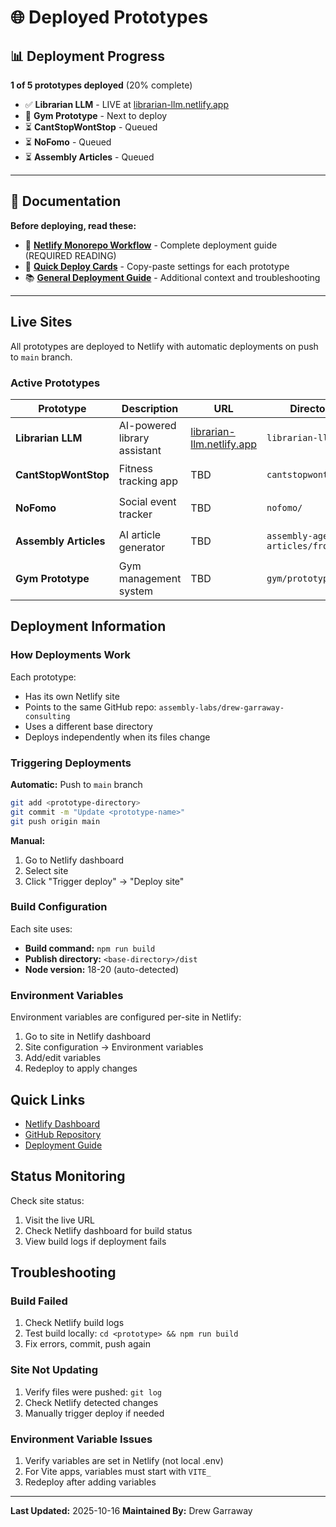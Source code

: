 # 🌐 Deployed Prototypes

## 📊 Deployment Progress

**1 of 5 prototypes deployed** (20% complete)

- ✅ **Librarian LLM** - LIVE at [librarian-llm.netlify.app](https://librarian-llm.netlify.app)
- 🔄 **Gym Prototype** - Next to deploy
- ⏳ **CantStopWontStop** - Queued
- ⏳ **NoFomo** - Queued
- ⏳ **Assembly Articles** - Queued

---

## 📖 Documentation

**Before deploying, read these:**
- 🚀 **[Netlify Monorepo Workflow](.github/NETLIFY_MONOREPO_WORKFLOW.md)** - Complete deployment guide (REQUIRED READING)
- 📇 **[Quick Deploy Cards](.github/QUICK_DEPLOY_CARDS.md)** - Copy-paste settings for each prototype
- 📚 **[General Deployment Guide](.github/DEPLOYMENT_GUIDE.md)** - Additional context and troubleshooting

---

## Live Sites

All prototypes are deployed to Netlify with automatic deployments on push to `main` branch.

### Active Prototypes

| Prototype | Description | URL | Directory | Status |
|-----------|-------------|-----|-----------|--------|
| **Librarian LLM** | AI-powered library assistant | [librarian-llm.netlify.app](https://librarian-llm.netlify.app) | `librarian-llm/` | ✅ **LIVE** |
| **CantStopWontStop** | Fitness tracking app | TBD | `cantstopwontstop/` | ⏳ Pending |
| **NoFomo** | Social event tracker | TBD | `nofomo/` | ⏳ Pending |
| **Assembly Articles** | AI article generator | TBD | `assembly-agentic-articles/frontend/` | ⏳ Pending |
| **Gym Prototype** | Gym management system | TBD | `gym/prototype/` | 🔄 Next Up |

## Deployment Information

### How Deployments Work

Each prototype:
- Has its own Netlify site
- Points to the same GitHub repo: `assembly-labs/drew-garraway-consulting`
- Uses a different base directory
- Deploys independently when its files change

### Triggering Deployments

**Automatic:** Push to `main` branch
```bash
git add <prototype-directory>
git commit -m "Update <prototype-name>"
git push origin main
```

**Manual:**
1. Go to Netlify dashboard
2. Select site
3. Click "Trigger deploy" → "Deploy site"

### Build Configuration

Each site uses:
- **Build command:** `npm run build`
- **Publish directory:** `<base-directory>/dist`
- **Node version:** 18-20 (auto-detected)

### Environment Variables

Environment variables are configured per-site in Netlify:
1. Go to site in Netlify dashboard
2. Site configuration → Environment variables
3. Add/edit variables
4. Redeploy to apply changes

## Quick Links

- [Netlify Dashboard](https://app.netlify.com)
- [GitHub Repository](https://github.com/assembly-labs/drew-garraway-consulting)
- [Deployment Guide](.github/DEPLOYMENT_GUIDE.md)

## Status Monitoring

Check site status:
1. Visit the live URL
2. Check Netlify dashboard for build status
3. View build logs if deployment fails

## Troubleshooting

### Build Failed
1. Check Netlify build logs
2. Test build locally: `cd <prototype> && npm run build`
3. Fix errors, commit, push again

### Site Not Updating
1. Verify files were pushed: `git log`
2. Check Netlify detected changes
3. Manually trigger deploy if needed

### Environment Variable Issues
1. Verify variables are set in Netlify (not local .env)
2. For Vite apps, variables must start with `VITE_`
3. Redeploy after adding variables

---

**Last Updated:** 2025-10-16
**Maintained By:** Drew Garraway
